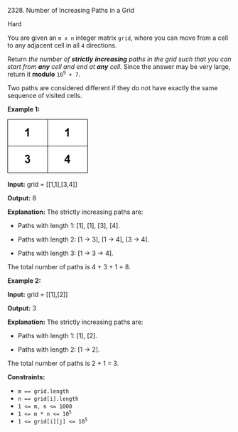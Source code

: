 2328\. Number of Increasing Paths in a Grid

Hard

You are given an `m x n` integer matrix `grid`, where you can move from a cell to any adjacent cell in all `4` directions.

Return _the number of **strictly** **increasing** paths in the grid such that you can start from **any** cell and end at **any** cell._ Since the answer may be very large, return it **modulo** <code>10<sup>9</sup> + 7</code>.

Two paths are considered different if they do not have exactly the same sequence of visited cells.

**Example 1:**

![](griddrawio-4.png)

**Input:** grid = [[1,1],[3,4]]

**Output:** 8

**Explanation:** The strictly increasing paths are:

- Paths with length 1: [1], [1], [3], [4].

- Paths with length 2: [1 -> 3], [1 -> 4], [3 -> 4].

- Paths with length 3: [1 -> 3 -> 4].

The total number of paths is 4 + 3 + 1 = 8.

**Example 2:**

**Input:** grid = [[1],[2]]

**Output:** 3

**Explanation:** The strictly increasing paths are:

- Paths with length 1: [1], [2].

- Paths with length 2: [1 -> 2].

The total number of paths is 2 + 1 = 3.

**Constraints:**

*   `m == grid.length`
*   `n == grid[i].length`
*   `1 <= m, n <= 1000`
*   <code>1 <= m * n <= 10<sup>5</sup></code>
*   <code>1 <= grid[i][j] <= 10<sup>5</sup></code>